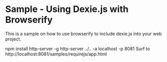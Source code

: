 ﻿# Sample - Using Dexie.js with Browserify

This is a sample on how to use browserify to include dexie.js into your web project.

npm install http-server -g
http-server ../.. -a localhost -p 8081
Surf to http://localhost:8081/samples/requirejs/app.html
